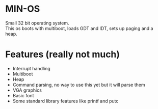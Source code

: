 # MIN-OS
Small 32 bit operating system. <br>
This os boots with multiboot, loads GDT and IDT, sets up paging and a heap.
# Features (really not much)
- Interrupt handling
- Multiboot
- Heap
- Command parsing, no way to use this yet but it will parse them 
- VGA graphics
- Basic font 
- Some standard library features like printf and putc 